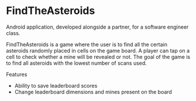 # FindTheAsteroids

Android application, developed alongside a partner, for a software engineer class.

FindTheAsteroids is a game where the user is to find all the certain asteroids randomly placed in cells on the game board. A player can tap on a cell to check whether a mine will be revealed or not. The goal of the game is to find all asteroids with the lowest number of scans used. 

Features
- Ability to save leaderboard scores
- Change leaderboard dimensions and mines present on the board
